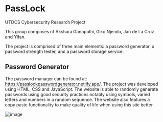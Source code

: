# PassLock

UTDCS Cybersecurity Research Project

This group composes of Akshara Ganapathi, Giko Njendu, Jan de La Cruz and Yifan. 

The project is comprised of three main elements: a password generator, a password strength tester, and a password storage service. 

## Password Generator

The password manager can be found at: https://passlockpasswordgenerator.netlify.app/. The project was developed using HTML, CSS and JavaScript. The website is able to randomly generate passwords using good security practices notably using symbols, varied letters and numbers in a random sequence. The website also features a copy paste functionality to make quality of life when using this site better. 

![image](https://user-images.githubusercontent.com/68826294/127597969-00da793f-58e9-4e75-8bc6-78728ac682e2.png)

